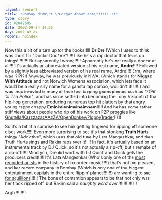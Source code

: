 ```yaml
---
layout: senior2
title: "Bombay didn\'t \"Forget About Dre\"!!!!!!!!"
type: story
id: 82042606
date: 2002-09-24 14:30
day: 2002-09-24
robots: noindex
---
```


Now this a bit of a turn up for the books!!!!! <b>Dr Dre</b> (Which I used to think was short for "Doctor Doc<i>tore</i>"!!!!! Like he's a rap doctor that tears up things!!!!!!!!! But apparently I wrong!!!!! Apparently he's not really a doctor at all!!!! It's actually an abbreviated version of his real name, <b>Andre</b>!!!! Followed by a slightly less abbreviated version of his real name, Andre!!!! Erm, where was I?!?!?!) Anyway, he was previously in NWA, (Which stands for <b>Niggaz With Attitude</b> and not Norwich Womens Association, which lets face it would be a really silly name for a gansta rap combo, wouldn't it!!!!!!!) and was thus invovled in many of their toe-tapping gramophones such as <i>"F@£% Tha Police"</i>, and has since settled into becoming the Tony Visconti of tha hip-hop generation, producing numerous top hit platters by that angry young rappy chappy <b>Eminimienimeineimnem</b>!!!!! And he has some rather stiff views about people who rip off his work on P2P proggies like <a href="http://www.zeropaid.com/" title="Wouldn't be too surprised if ther was a P2P prog called 'Plopster' or 'PlopiGator'!!!!!!!!!!!">Gnutella/KaazzazazAAzZA/OpenDonkey/PloppyTrader</a>!!!!!!

So it's a bit of a surprise to see him getting fingered for ripping off someone elses work!!!!! Even more surprising to see it's that stonking <b>Truth Hurts</b> thingy "Addictive", which uses that old tune by Lata Mangeshkar, and then Truth Hurts sings and Rakim raps over it!!!!! In fact, it's actually based on an instrumental track by DJ Quick, so it's not actually a rip-off, but a remake of a rip-off!!!!! Mind you, Dre did work with DJ Quick and Quick gets the producers credit!!!!! It's Lata Mangeshkar (Who's only one of the <a href="http://music.indya.com/biographies/ind/lata_mangeshkar.html" title="Wot, only 50,000 songs in 20 languages?!?!?!?!?">most recorded artists</a> in the history of recorded music!!!!!) that's not too pleased, and her record company in Bombay (Which is only one of the biggest entertainment capitals in the entire flippin' planet!!!!!!!) are wanting to <a href="http://www.mtv.com/news/articles/1457672/20020919/truth_hurts.jhtml?headlines=true" title="'There was a girl on there bellydancing, just like real fly', apparently!!!!!!!!">sue for squillions</a>!!!!!! The bone of contention appears to be that not only was her track ripped off, but Rakim said a <i>naughty word over it</i>!!!!!!!!!!!!!

Argh!!!!!!!!!
<div style="clear: both;"></div>

